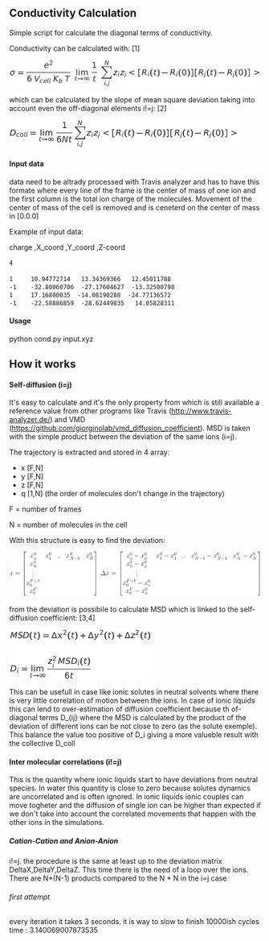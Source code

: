 ## Conductivity Calculation
Simple script for calculate the diagonal terms of conductivity.

Conductivity can be calculated with:  [1]

![img](/img/tex2img.png)

which can be calculated by the slope of mean square deviation taking into account even the off-diagonal elements i!=j: [2]

![img2](/img/tex2img_2.png)


#### Input data

data need to be altrady processed with Travis analyzer and has to have this formate where every line of the frame is the center of mass of one ion and the first column is the total ion charge of the molecules.
Movement of the center of mass of the cell is removed and is ceneterd on the center of mass in [0.0.0] 


Example of input data:

charge   ,X_coord      ,Y_coord      ,Z-coord
```
4
  
1     10.94772714   13.34369366   12.45011788
-1    -32.80060706  -27.17604627  -13.32500798
1     17.16800035  -14.08190288  -24.77136572
-1    -22.58886859  -28.62449835   14.05828311
```

#### Usage
python cond.py input.xyz

## How it works
#### Self-diffusion (i=j)

It's easy to calculate and it's the only property from which is still available a reference value from other programs like Travis (http://www.travis-analyzer.de/) and VMD (https://github.com/giorginolab/vmd_diffusion_coefficient). MSD is taken with the simple product between the deviation of the same ions (i=j).

The trajectory is extracted and stored in 4 array:
- x [F,N]
- y [F,N]
- z [F,N]
- q [1,N] (the order of molecules don't change in the trajectory)

F = number of frames

N = number of molecules in the cell

With this structure is easy to find the deviation:

![img](https://github.com/stefarusso/conducivity/blob/master/img/tex2img_4.png?raw=true)

from the deviation is possibile to calculate MSD which is linked to the self-diffusion coefficient: [3,4]


![img](https://github.com/stefarusso/conducivity/blob/master/img/tex2img_3.png?raw=true)

This can be usefull in case like ionic solutes in neutral solvents where there is very little correlation of motion between the ions. In case of ionic liquids this can lend to over-estimation of diffusion coefficient because th of-diagonal terms D_{ij} where the MSD is calculated by the product of the deviation of different ions can be not close to zero (as the solute exemple). This balance the value too positive of D_i giving a more valueble result with the collective D_coll

#### Inter molecular correlations (i!=j)

This is the quantity where ionic liquids start to have deviations from neutral species. In water this quantity is close to zero because solutes dynamics are uncorrelated and is often ignored. In ionic liquids ionic couples can move togheter and the diffusion of single ion can be higher than expected if we don't take into account the correlated movements that happen with the other ions in the simulations.

##### Cation-Cation and Anion-Anion 

i!=j.
the procedure is the same at least up to the deviation matrix DeltaX,DeltaY,DeltaZ. This time there is the need of a loop over the ions. There are N*(N-1) products compared to the N * N in the i=j case

###### first attempt

every iteration it takes 3 seconds. it is way to slow to finish 10000ish cycles
 time :  3.140069007873535
